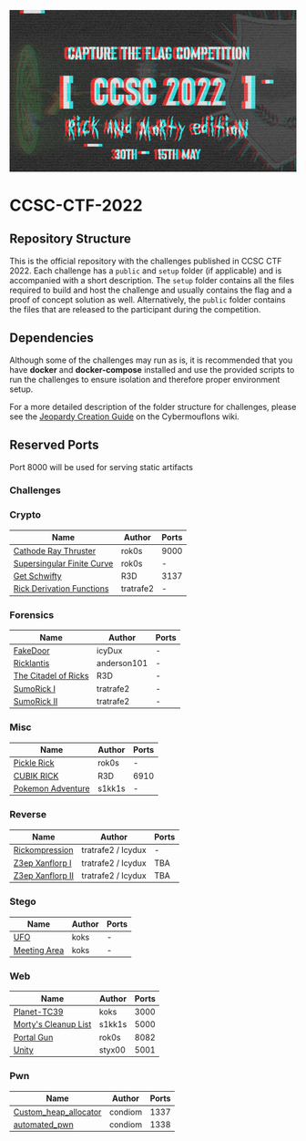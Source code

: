 ![CCSC CTF 2021](_assets/banner.png)
# CCSC-CTF-2022

## Repository Structure

This is the official repository with the challenges published in CCSC CTF 2022. Each challenge has a `public` and `setup` folder (if applicable) and is accompanied with a short description. The `setup` folder contains all the files required to build and host the challenge and usually contains the flag and a proof of concept solution as well. Alternatively, the `public` folder contains the files that are released to the participant during the competition.

## Dependencies

Although some of the challenges may run as is, it is recommended that you have **docker** and **docker-compose** installed and use the provided scripts to run the challenges to ensure isolation and therefore proper environment setup.

For a more detailed description of the folder structure for challenges, please see the [Jeopardy Creation Guide](https://www.notion.so/Jeopardy-CTF-Challenge-Creation-770b62e8556442a3826cb6593d6affa4) on the Cybermouflons wiki.

## Reserved Ports

Port 8000 will be used for serving static artifacts

### Challenges

### Crypto

| Name                                                             | Author | Ports |
| ---------------------------------------------------------------- | ------ | ----- |
| [Cathode Ray Thruster](crypto/cathode-ray-thruster)              | rok0s  | 9000  |
| [Supersingular Finite Curve](crypto/supersingular-finite-curve/) | rok0s  | -     |
| [Get Schwifty](crypto/get_schwifty)                              | R3D    | 3137  |
| [Rick Derivation Functions](crypto/Rick_Derivation_Functions)    | tratrafe2 | -    |

### Forensics
| Name                                | Author      | Ports |
| ----------------------------------- | ----------- | ----- |
| [FakeDoor](forensics/FakeDoor/)     | icyDux      | -     |
| [Ricklantis](forensics/ricklantis/) | anderson101 | -     |
| [The Citadel of Ricks](forensics/the_citadel_of_ricks)|R3D|-|
| [SumoRick I](forensics/SumoRick_II) |tratrafe2|-|
| [SumoRick II](forensics/SumoRick_II)|tratrafe2|-|
### Misc

| Name                            | Author | Ports |
| ------------------------------- | ------ | ----- |
| [Pickle Rick](misc/pickle-rick) | rok0s  | -     |
| [CUBIK RICK](misc/CUBIK_RICK)   | R3D    | 6910  |
| [Pokemon Adventure](misc/Pokemon-Adventure)   | s1kk1s    | -  |
### Reverse

| Name                                      | Author | Ports |
| ----------------------------------------- | ------ | ----- |
| [Rickompression](misc/Rickompression)     | tratrafe2 / Icydux | -  |
| [Z3ep Xanflorp I](misc/Z3ep_Xanflorp_I)   | tratrafe2 / Icydux | TBA|
| [Z3ep Xanflorp II](misc/Z3ep_Xanflorp_II) | tratrafe2 / Icydux | TBA|
### Stego

| Name                               | Author | Ports |
| ---------------------------------- | ------ | ----- |
| [UFO](stego/ufo)                   | koks   | -     |
| [Meeting Area](stego/meeting-area) | koks   | -     |
### Web

| Name                                     | Author | Ports |
| ---------------------------------------- | ------ | ----- |
| [Planet-TC39](web/planet-tc39)           | koks   | 3000  |
| [Morty's Cleanup List](web/morty's-list) | s1kk1s | 5000  |
| [Portal Gun](web/portal-gun/)            | rok0s  | 8082  |
| [Unity](web/unity)                       | styx00 | 5001  |
### Pwn

| Name                                               | Author  | Ports |
| -------------------------------------------------- | ------- | ----- |
| [Custom_heap_allocator](pwn/custom_heap_allocator) | condiom | 1337  |
| [automated_pwn](pwn/automated_pwn)                 | condiom | 1338  |
